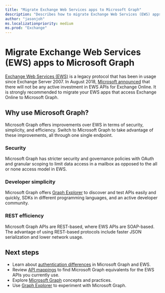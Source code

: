 ```yaml
---
title: "Migrate Exchange Web Services apps to Microsoft Graph"
description: "Describes how to migrate Exchange Web Services (EWS) apps to Microsoft Graph."
author: "jasonjoh"
ms.localizationpriority: medium
ms.prod: "Exchange"
---
```


# Migrate Exchange Web Services (EWS) apps to Microsoft Graph

[Exchange Web Services (EWS)](/exchange/client-developer/exchange-web-services/explore-the-ews-managed-api-ews-and-web-services-in-exchange) is a legacy protocol that has been in usage since Exchange Server 2007. In August 2018, [Microsoft announced](https://techcommunity.microsoft.com/t5/exchange-team-blog/upcoming-changes-to-exchange-web-services-ews-api-for-office-365/ba-p/608055) that there will not be any active investment in EWS APIs for Exchange Online. It is strongly recommended to migrate your EWS apps that access Exchange Online to Microsoft Graph.

## Why use Microsoft Graph?

Microsoft Graph offers improvements over EWS in terms of security, simplicity, and efficiency. Switch to Microsoft Graph to take advantage of these improvements, all through one single endpoint.

### Security

Microsoft Graph has stricter security and governance policies with OAuth and granular scoping to limit data access in a mailbox as opposed to the all or none access model in EWS.

### Developer simplicity

Microsoft Graph offers [Graph Explorer](https://developer.microsoft.com/graph/graph-explorer) to discover and test APIs easily and quickly, SDKs in different programming languages​, and an active developer community.

### REST efficiency

Microsoft Graph APIs are REST-based, where EWS APIs are SOAP-based. The advantage of using REST-based protocols include faster JSON serialization and lower network usage.

## Next steps

- Learn about [authentication differences](migrate-exchange-web-services-authentication.md) in Microsoft Graph and EWS.
- Review [API mappings](migrate-exchange-web-services-api-mapping.md) to find Microsoft Graph equivalents for the EWS APIs you currently use.
- Explore [Microsoft Graph](/graph/overview) concepts and practices.
- Use [Graph Explorer](https://developer.microsoft.com/graph/graph-explorer) to experiment with Microsoft Graph.
